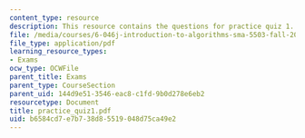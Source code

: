 ```yaml
---
content_type: resource
description: This resource contains the questions for practice quiz 1.
file: /media/courses/6-046j-introduction-to-algorithms-sma-5503-fall-2005/b6584cd7e7b738d85519048d75ca49e2_practice_quiz1.pdf
file_type: application/pdf
learning_resource_types:
- Exams
ocw_type: OCWFile
parent_title: Exams
parent_type: CourseSection
parent_uid: 144d9e51-3546-eac8-c1fd-9b0d278e6eb2
resourcetype: Document
title: practice_quiz1.pdf
uid: b6584cd7-e7b7-38d8-5519-048d75ca49e2
---
```

